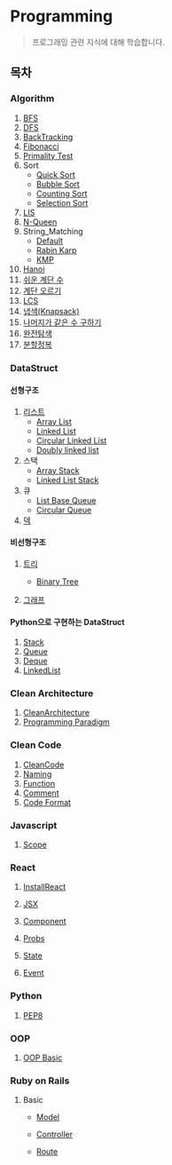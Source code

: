 # Programming
>프로그래밍 관련 지식에 대해 학습합니다.

## 목차

### Algorithm

1. [BFS](./Algorithm/BFS.md)
2. [DFS](./Algorithm/DFS.md)
3. [BackTracking](./Algorithm/BackTracking.md)
4. [Fibonacci](./Algorithm/Fibonacci.md)
6. [Primality Test](./Algorithm/PrimalityTest.md)
7. Sort
    * [Quick Sort](./Algorithm/Sort/QuickSort.md)
    * [Bubble Sort](./Algorithm/Sort/BubbleSort.md)
    * [Counting Sort](./Algorithm/Sort/CountingSort.md)
    * [Selection Sort](./Algorithm/Sort/SelectionSort.md)
8. [LIS](./Algorithm/LIS.md)
9. [N-Queen](./Algorithm/N-Queen.md)
10. String_Matching
    * [Default](./Algorithm/StringMatching/Default.md)
    * [Rabin Karp](./Algorithm/StringMatching/RabinKarp.md)
    * [KMP](./Algorithm/StringMatching/KMP.md)
11. [Hanoi](./Algorithm/Hanoi.md)
12. [쉬운 계단 수](./Algorithm/Easystaris.md)
13. [계단 오르기](./Algorithm/Climbstairs.md)
14. [LCS](./Algorithm/LCS.md)
15. [냅색(Knapsack)](./Algorithm/Knapsack.md)
16. [나머지가 같은 수 구하기](./Algorithm/FindTheRemaind.md)
17. [완전탐색](./Algorithm/ExhaustiveSearch.md)
18. [분할정복](./Algorithm/DivideConquer.md)


### DataStruct

#### 선형구조

1. [리스트](./DataStruct/List/List.md)
    * [Array List](./DataStruct/List/ArrayList.md)
    * [Linked List](./DataStruct/List/LinkedList.md)
    * [Circular Linked List](./DataStruct/List/CircularLinkedList.md)
    * [Doubly linked list](./DataStruct/List/DoublyLinkedList.md)
2. 스택
    * [Array Stack](./DataStruct/Stack/ArrayStack.md)
    * [Linked List Stack](./DataStruct/Stack/LinkedListStack.md)
3. 큐
    * [List Base Queue](./DataStruct/Queue/ListBaseQueue.md)
    * [Circular Queue](./DataStruct/Queue/CircularQueue.md)
4. [덱](./DataStruct/Deque.md)

#### 비선형구조

1. [트리](./DataStruct/Tree/Tree.md)
    * [Binary Tree](./DataStruct/Tree/BinaryTree.md)

2. [그래프](./DataStruct/Graph/Graph.md)

#### Python으로 구현하는 DataStruct

1. [Stack](./DataStruct/Python/stack.py)
2. [Queue](./DataStruct/Python/queue.py)
3. [Deque](./DataStruct/Python/deque.py)
4. [LinkedList](./DataStruct/Python/LinkedList.py)

### Clean Architecture

1. [CleanArchitecture](./CleanArchitecture/CleanArchitecture.md)
2. [Programming Paradigm](./CleanArchitecture/ProgrammingParadigm.md)

### Clean Code

1. [CleanCode](./CleanCode/CleanCode.md)
2. [Naming](./CleanCode/Naming.md)
3. [Function](./CleanCode/Function.md)
4. [Comment](./CleanCode/Comment.md)
5. [Code Format](./CleanCode/CodeFormat.md)

### Javascript

1. [Scope](./Javascript/Scope.md)

### React

1. [InstallReact](./React/InstallReact.md)

2. [JSX](./React/JSX.md)

3. [Component](./React/Component.md)

4. [Probs](./React/Probs.md)

5. [State](./React/State.md)

6. [Event](./React/Event.md)

### Python

1. [PEP8](./Python/PEP8.md)

### OOP

1. [OOP Basic](./OOP/OOPBasic.md)

### Ruby on Rails

1. Basic
    
    * [Model](./RubyOnRails/Basic/Model.md)

    * [Controller](./RubyOnRails/Basic/Controller.md)

    * [Route](./RubyOnRails/Basic/Route.md)